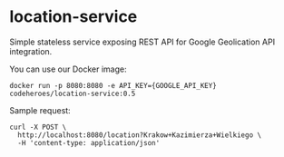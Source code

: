 # location-service
Simple stateless service exposing REST API for Google Geolication API integration.

You can use our Docker image:
```
docker run -p 8080:8080 -e API_KEY={GOOGLE_API_KEY} codeheroes/location-service:0.5
```

Sample request:
```
curl -X POST \
  http://localhost:8080/location?Krakow+Kazimierza+Wielkiego \
  -H 'content-type: application/json'  
 ```
